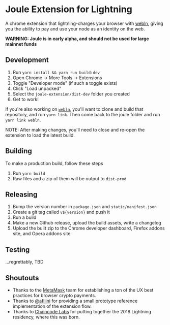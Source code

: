 # Joule Extension for Lightning

A chrome extension that lightning-charges your browser with
[webln](https://github.com/wbobeirne/webln), giving you
the ability to pay and use your node as an identity on the web.

**WARNING: Joule is in early alpha, and should not be used for large mainnet funds**


## Development

1. Run `yarn install && yarn run build:dev`
2. Open Chrome -> More Tools -> Extensions
3. Toggle "Developer mode" (if such a toggle exists)
4. Click "Load unpacked"
5. Select the `joule-extension/dist-dev` folder you created
6. Get to work!

If you're also working on [`webln`](https://github.com/wbobeirne/webln), you'll
want to clone and build that repository, and run `yarn link`. Then come back
to the joule folder and run `yarn link webln`.

NOTE: After making changes, you'll need to close and re-open the extension to load the latest build.

## Building

To make a production build, follow these steps

1. Run `yarn build`
2. Raw files and a zip of them will be output to `dist-prod`

## Releasing

1. Bump the version number in `package.json` and `static/manifest.json`
2. Create a git tag called `v${version}` and push it
3. Run a build
4. Make a new Github release, upload the build assets, write a changelog
5. Upload the built zip to the Chrome developer dashboard, Firefox addons site, and Opera addons site

## Testing

...regrettably, TBD

## Shoutouts

* Thanks to the [MetaMask](http://github.com/Metamask) team for establishing
a ton of the UX best practices for browser crypto payments.
* Thanks to [@afilini](https://github.com/afilini) for providing a small prototype
reference implementation of the extension flow.
* Thanks to [Chaincode Labs](https://chaincode.com) for putting together the 2018
Lightning residency, where this was born.
